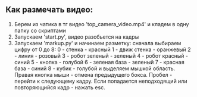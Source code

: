 ## Как размечать видео:
1. Берем из чатика в тг видео 'top_camera_video.mp4' и кладем в одну папку со скриптами
2. Запускаем 'start.py', видео разобьется на кадры
3. Запускаем 'markup.py' и начинаем разметку: сначала выбираем цифру от 0 до 8:
0 - стенка - красный
1 - движ стенка - оранжевый
2 - линия - розовый
3 - робот зеленый - зеленый
4 - робот красный - синий
5 - кнопка - голубой
6 - зеленая база - зеленый
7 - красная база - синий
8 - кубик - голубой
и выделяем мышкой область. Правая кнопка мыши - отмена предыдущего бокса. Пробел - перейти к следующему кадру.
Если попадается неподходящий или повторяющийся кадр - нажать esc.
